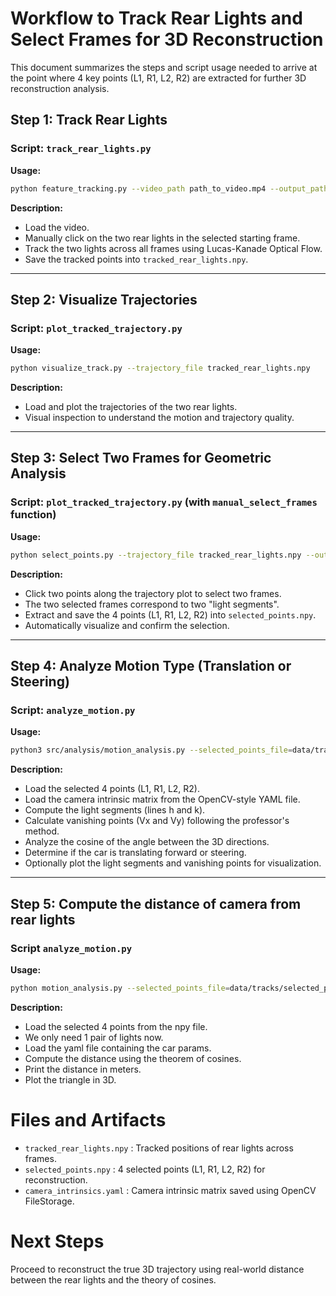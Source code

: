 # Workflow to Track Rear Lights and Select Frames for 3D Reconstruction

This document summarizes the steps and script usage needed to arrive at the point where 4 key points (L1, R1, L2, R2) are extracted for further 3D reconstruction analysis.

## Step 1: Track Rear Lights

### Script: `track_rear_lights.py`

**Usage:**
```bash
python feature_tracking.py --video_path path_to_video.mp4 --output_path tracked_rear_lights.npy --start_frame 0 --display True
```

**Description:**
- Load the video.
- Manually click on the two rear lights in the selected starting frame.
- Track the two lights across all frames using Lucas-Kanade Optical Flow.
- Save the tracked points into `tracked_rear_lights.npy`.

---

## Step 2: Visualize Trajectories

### Script: `plot_tracked_trajectory.py`

**Usage:**
```bash
python visualize_track.py --trajectory_file tracked_rear_lights.npy
```

**Description:**
- Load and plot the trajectories of the two rear lights.
- Visual inspection to understand the motion and trajectory quality.

---

## Step 3: Select Two Frames for Geometric Analysis

### Script: `plot_tracked_trajectory.py` (with `manual_select_frames` function)

**Usage:**
```bash
python select_points.py --trajectory_file tracked_rear_lights.npy --output_file selected_points.npy
```

**Description:**
- Click two points along the trajectory plot to select two frames.
- The two selected frames correspond to two "light segments".
- Extract and save the 4 points (L1, R1, L2, R2) into `selected_points.npy`.
- Automatically visualize and confirm the selection.

---

## Step 4: Analyze Motion Type (Translation or Steering)

### Script: `analyze_motion.py`

**Usage:**
```bash
python3 src/analysis/motion_analysis.py --selected_points_file=data/tracks/selected_points.npy -K=config/camera_intrinsics.yaml analyze_motion
```

**Description:**
- Load the selected 4 points (L1, R1, L2, R2).
- Load the camera intrinsic matrix from the OpenCV-style YAML file.
- Compute the light segments (lines h and k).
- Calculate vanishing points (Vx and Vy) following the professor's method.
- Analyze the cosine of the angle between the 3D directions.
- Determine if the car is translating forward or steering.
- Optionally plot the light segments and vanishing points for visualization.

---

## Step 5: Compute the distance of camera from rear lights

### Script `analyze_motion.py`

**Usage:**
```bash
python motion_analysis.py --selected_points_file=data/tracks/selected_points.npy --K_file=config/camera_intrinsics.yaml --car_params_file=config/black_audi_a3_sportback.yaml camera_to_plane_distance
```

**Description:**
- Load the selected 4 points from the npy file.
- We only need 1 pair of lights now.
- Load the yaml file containing the car params.
- Compute the distance using the theorem of cosines.
- Print the distance in meters.
- Plot the triangle in 3D.

# Files and Artifacts

- `tracked_rear_lights.npy` : Tracked positions of rear lights across frames.
- `selected_points.npy` : 4 selected points (L1, R1, L2, R2) for reconstruction.
- `camera_intrinsics.yaml` : Camera intrinsic matrix saved using OpenCV FileStorage.

# Next Steps

Proceed to reconstruct the true 3D trajectory using real-world distance between the rear lights and the theory of cosines.
